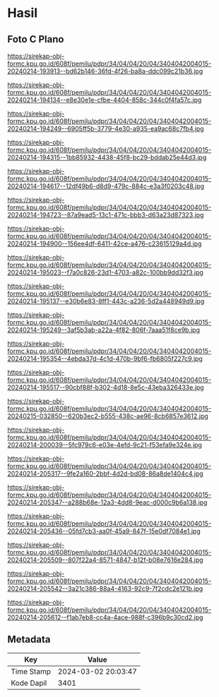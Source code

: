 # Hasil

## Foto C Plano

https://sirekap-obj-formc.kpu.go.id/608f/pemilu/pdpr/34/04/04/20/04/3404042004015-20240214-193913--bd62b146-36fd-4f26-ba8a-ddc099c21b36.jpg

https://sirekap-obj-formc.kpu.go.id/608f/pemilu/pdpr/34/04/04/20/04/3404042004015-20240214-194134--e8e30e1e-cfbe-4404-858c-344c0f4fa57c.jpg

https://sirekap-obj-formc.kpu.go.id/608f/pemilu/pdpr/34/04/04/20/04/3404042004015-20240214-194249--6905ff5b-3779-4e30-a935-ea9ac68c7fb4.jpg

https://sirekap-obj-formc.kpu.go.id/608f/pemilu/pdpr/34/04/04/20/04/3404042004015-20240214-194315--1bb85932-4438-45f8-bc29-bddab25e44d3.jpg

https://sirekap-obj-formc.kpu.go.id/608f/pemilu/pdpr/34/04/04/20/04/3404042004015-20240214-194617--12df49b6-d8d9-479c-884c-e3a3f0203c48.jpg

https://sirekap-obj-formc.kpu.go.id/608f/pemilu/pdpr/34/04/04/20/04/3404042004015-20240214-194723--87a9ead5-13c1-471c-bbb3-d63a23d87323.jpg

https://sirekap-obj-formc.kpu.go.id/608f/pemilu/pdpr/34/04/04/20/04/3404042004015-20240214-194900--156ee4df-6411-42ce-a476-c23615129a4d.jpg

https://sirekap-obj-formc.kpu.go.id/608f/pemilu/pdpr/34/04/04/20/04/3404042004015-20240214-195023--f7a0c826-23d1-4703-a82c-100bb9dd32f3.jpg

https://sirekap-obj-formc.kpu.go.id/608f/pemilu/pdpr/34/04/04/20/04/3404042004015-20240214-195137--e30b6e83-8ff1-443c-a236-5d2a448949d9.jpg

https://sirekap-obj-formc.kpu.go.id/608f/pemilu/pdpr/34/04/04/20/04/3404042004015-20240214-195249--3af5b3ab-a22a-4f82-806f-7aaa51f8ce9b.jpg

https://sirekap-obj-formc.kpu.go.id/608f/pemilu/pdpr/34/04/04/20/04/3404042004015-20240214-195354--4ebda37d-4c1d-470b-9bf6-fb6805f227c9.jpg

https://sirekap-obj-formc.kpu.go.id/608f/pemilu/pdpr/34/04/04/20/04/3404042004015-20240214-195517--90cbf88f-b302-4d18-8e5c-43eba326433e.jpg

https://sirekap-obj-formc.kpu.go.id/608f/pemilu/pdpr/34/04/04/20/04/3404042004015-20240215-032850--620b3ec2-b555-438c-ae96-8cb6857e3612.jpg

https://sirekap-obj-formc.kpu.go.id/608f/pemilu/pdpr/34/04/04/20/04/3404042004015-20240214-200039--5fc979c6-e03e-4efd-9c21-f53efa9e324e.jpg

https://sirekap-obj-formc.kpu.go.id/608f/pemilu/pdpr/34/04/04/20/04/3404042004015-20240214-205317--9fe2a160-2bbf-4d2d-bd08-86a8de1404c4.jpg

https://sirekap-obj-formc.kpu.go.id/608f/pemilu/pdpr/34/04/04/20/04/3404042004015-20240214-205347--a288b68e-12a3-4dd8-9eac-d000c9b6a138.jpg

https://sirekap-obj-formc.kpu.go.id/608f/pemilu/pdpr/34/04/04/20/04/3404042004015-20240214-205436--05fd7cb3-aa0f-45a9-847f-15e0df7084e1.jpg

https://sirekap-obj-formc.kpu.go.id/608f/pemilu/pdpr/34/04/04/20/04/3404042004015-20240214-205509--807f22a4-8571-4847-b12f-b08e7616e284.jpg

https://sirekap-obj-formc.kpu.go.id/608f/pemilu/pdpr/34/04/04/20/04/3404042004015-20240214-205542--3a21c386-88a4-4163-92c9-7f2cdc2e121b.jpg

https://sirekap-obj-formc.kpu.go.id/608f/pemilu/pdpr/34/04/04/20/04/3404042004015-20240214-205612--f1ab7eb8-cc4a-4ace-988f-c396b9c30cd2.jpg


## Metadata

| Key        | Value               |
| ---------- | ------------------- |
| Time Stamp | 2024-03-02 20:03:47 |
| Kode Dapil | 3401                |




